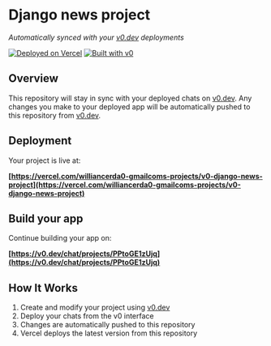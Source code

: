 # Django news project

*Automatically synced with your [v0.dev](https://v0.dev) deployments*

[![Deployed on Vercel](https://img.shields.io/badge/Deployed%20on-Vercel-black?style=for-the-badge&logo=vercel)](https://vercel.com/williancerda0-gmailcoms-projects/v0-django-news-project)
[![Built with v0](https://img.shields.io/badge/Built%20with-v0.dev-black?style=for-the-badge)](https://v0.dev/chat/projects/PPtoGE1zUjq)

## Overview

This repository will stay in sync with your deployed chats on [v0.dev](https://v0.dev).
Any changes you make to your deployed app will be automatically pushed to this repository from [v0.dev](https://v0.dev).

## Deployment

Your project is live at:

**[https://vercel.com/williancerda0-gmailcoms-projects/v0-django-news-project](https://vercel.com/williancerda0-gmailcoms-projects/v0-django-news-project)**

## Build your app

Continue building your app on:

**[https://v0.dev/chat/projects/PPtoGE1zUjq](https://v0.dev/chat/projects/PPtoGE1zUjq)**

## How It Works

1. Create and modify your project using [v0.dev](https://v0.dev)
2. Deploy your chats from the v0 interface
3. Changes are automatically pushed to this repository
4. Vercel deploys the latest version from this repository